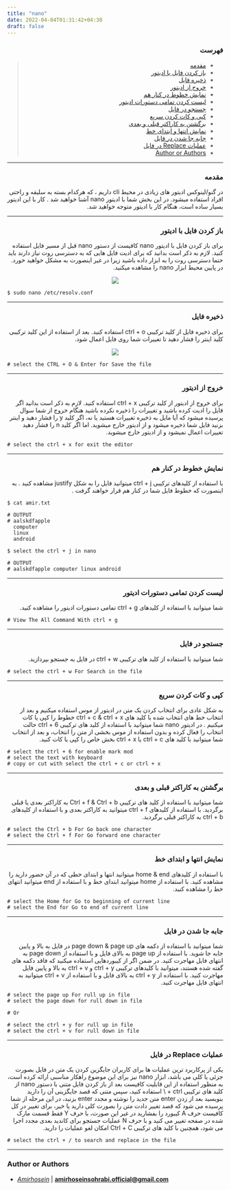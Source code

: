 ```yaml
---
title: "nano"
date: 2022-04-04T01:31:42+04:30
draft: false
---
```



<div dir='rtl'>

### فهرست

> - [مقدمه](#مقدمه)
> - [باز کردن فایل با ادیتور](#باز-کردن-فایل-با-ادیتور)
> - [ذخیره فایل](#ذخیره-فایل)
> - [خروج از ادیتور](#خروج-از-ادیتور)
> - [نمایش خطوط در کنار هم](#نمایش-خطوط-در-کنار-هم)
> - [لیست کردن تمامی دستورات ادیتور](#لیست-کردن-تمامی-دستورات-ادیتور)
> - [جستجو در فایل](#جستجو-در-فایل)
> - [کپی و کات کردن سریع](#کپی-و-کات-کردن-سریع)
> - [برگشتن به کاراکتر قبلی و بعدی](#برگشتن-به-کاراکتر-قبلی-و-بعدی)
> - [نمایش انتها و ابتدای خط](#نمایش-انتها-و-ابتدای-خط)
> - [جابه جا شدن در فایل](#جابه-جا-شدن-در-فایل)
> - [عملیات Replace در فایل](#عملیات-Replace-در-فایل)
> - [Author or Authors](#author-or-authors)
</div>

---
<div dir='rtl'>

### مقدمه
در گنو/لینوکس ادیتور های زیادی در محیط cli داریم ، که هرکدام بسته به سلیقه و راحتی افراد استفاده میشود. در این بخش شما با ادیتور nano آشنا خواهید شد . کار با این ادیتور بسیار ساده است، هنگام کار با ادیتور متوجه خواهید شد.
</div>


---
<div dir='rtl'>

### باز کردن فایل با ادیتور

برای باز کردن فایل با ادیتور nano کافیست از دستور nano قبل از مسیر فایل استفاده کنید. لازم به ذکر است بدانید که برای ادیت فایل هایی که به دسترسی روت نیاز دارند باید حتما دسترسی روت را به ابزار داده باشید زیرا در غیر اینصورت به مشکل خواهید خورد. در پایین محیط ابزار nano را مشاهده میکنید.
<p align = "center">
    <img src ="View.png">
</p>
</div>

    $ sudo nano /etc/resolv.conf


---
<div dir='rtl'>

### ذخیره فایل 
برای ذخیره فایل از کلید ترکیبی ctrl + o استفاده کنید. بعد از استفاده از این کلید ترکیبی کلید اینتر را فشار دهید تا تغییرات شما روی فایل اعمال شود.
<p align = "center">
    <img src ="save1.png">
</p>
</div>

    # select the CTRL + O & Enter for Save the file

---
<div dir='rtl'>

### خروج از ادیتور
برای خروج از ادیتور از کلید ترکیبی ctrl + x استفاده کنید. لازم به ذکر است بدانید اگر فایل را ادیت کرده باشید و تغییرات را ذخیره نکرده باشید هنگام خروج از شما سوال پرسیده میشود که آیا مایل به ذخیره تغییرات هستید یا نه، اگر کلید y را فشار دهید و اینتر بزنید فایل شما ذخیره میشود و از ادیتور خارج میشوید. اما اگر کلید n را فشار دهید تغییرات اعمال نمیشود و از ادیتور خارج میشوید.

</div>

    # select the ctrl + x for exit the editor
---
<div dir='rtl'>

### نمایش خطوط در کنار هم
با استفاده از کلیدهای ترکیبی ctrl + j میتوانید فایل را به شکل justify مشاهده کنید . به اینصورت که خطوط فایل شما در کنار هم قرار خواهند گرفت .

</div>

    $ cat amir.txt
    
    # OUTPUT
    # aalskdfapple
      computer
      linux
      android

    $ select the ctrl + j in nano
    
    # OUTPUT
    # aalskdfapple computer linux android
 
---
<div dir='rtl'>

### لیست کردن تمامی دستورات ادیتور
شما میتوانید با استفاده از کلیدهای ctrl + g تمامی دستورات ادیتور را مشاهده کنید.

</div>

    # View The All Command With ctrl + g
---
<div dir='rtl'>

### جستجو در فایل 
شما میتوانید با استفاده از کلید های ترکیبی ctrl + w در فایل به جستجو بپردازید.

</div>

    # select the ctrl + w For Search in the file
---
<div dir='rtl'>

### کپی و کات کردن سریع

به شکل عادی برای انتخاب کردن یک متن در ادیتور از موس استفاده میکنیم و بعد از انتخاب خط های انتخاب شده با کلید های ctrl + c & ctrl + x خطوط را کپی یا کات میکنیم . در ادیتور nano شما میتوانید با استفاده از کلید های ترکیبی ctrl + 6 حالت انتخاب را فعال کرده و بدون استفاده از موس بخشی از متن را انتخاب، و بعد از انتخاب شما میتوانید با کلید های ctrl + c یا ctrl + x بخش خاص را کپی یا کات کنید.
</div>

    # select the ctrl + 6 for enable mark mod
    # select the text with keyboard
    # copy or cut with select the ctrl + c or ctrl + x
---
<div dir='rtl'>

### برگشتن به کاراکتر قبلی و بعدی

شما میتوانید با استفاده از کلید های ترکیبی Ctrl + f & Ctrl + b به کاراکتر بعدی یا قبلی برگردید. با استفاده از کلیدهای ctrl + f میتوانید به کاراکتر بعدی و با استفاده از کلیدهای ctrl + b به کاراکتر قبلی برگردید.
</div>

    # select the Ctrl + b For Go back one character
    # select the Ctrl + f For Go forward one character
---
<div dir='rtl'>

### نمایش انتها و ابتدای خط

با استفاده از کلیدهای home & end میتوانید انتها و ابتدای خطی که در آن حضور دارید را مشاهده کنید. با استفاده از home میتوانید ابتدای خط و با استفاده از end میتوانید انتهای خط را مشاهده کنید.
</div>
    
    # select the Home for Go to beginning of current line
    # select the End for Go to end of current line
---
<div dir='rtl'>

### جابه جا شدن در فایل 
شما میتوانید با استفاده از دکمه های page down & page up در فایل به بالا و پایین جابه جا شوید. با استفاده از page up به بالای فایل و با استفاده از page down به انتهای فایل مهاجرت کنید. در ضمن اگر از کیبوردهایی استفاده میکنید که فاقد دکمه های گفته شده هستند، میتوانید با کلیدهای ترکیبی ctrl + y و ctrl + v به بالا و پایین فایل مهاجرت کنید. با استفاده از ctrl + y به بالای فایل و با استفاده از ctrl + v میتوانید به انتهای فایل مهاجرت کنید.

</div>

    # select the page up For rull up in file
    # select the page down for rull down in file

    # Or

    # select the ctrl + y for rull up in file
    # select the ctrl + v for rull down in file
---
<div dir='rtl'>

### عملیات Replace در فایل 
یکی از پرکاربرد ترین عملیات ها برای کاربران جایگزین کردن یک متن در فایل بصورت جزئی یا کلی می باشد، ابزار nano نیز برای این موضوع راهکار مناسبی ارائه کرده است، به منظور استفاده از این قابلیت کافیست بعد از باز کردن فایل متنی با دستور nano از کلید های ترکیبی ctrl + \ استفاده کنید، سپس متنی که قصد جایگزینی آن را دارید بنویسید بعد از زدن enter متن جدید را نوشته و مجدد enter بزنید، در این مرحله از شما پرسیده می شود که قصد تغییر دادت متن را بصورت کلی دارید یا خیر، برای تغییر در کل کافیست حرف A کیبورد را بفشارید در غیر این صورت، با حرف Y فقط قسمت مارک شده در صفحه تغییر می کنید و با حرف N عملیات جستجو برای کاندید بعدی مجدد اجرا می شود، همچنین با کلید های ترکیبی Ctrl + C امکان لغو عملیات را دارید.
</div>

    # select the ctrl + / to search and replace in the file
---
### Author or Authors

- *[Amirhosein](https://github.com/amirhoseinsb)* | **<amirhoseinsohrabi.official@gmail.com>**
